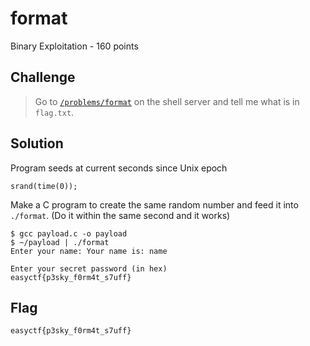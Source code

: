# format
Binary Exploitation - 160 points

## Challenge 
> Go to [`/problems/format`](./files) on the shell server and tell me what is in `flag.txt`.

## Solution

Program seeds at current seconds since Unix epoch

	srand(time(0));

Make a C program to create the same random number and feed it into `./format`. (Do it within the same second and it works)

	$ gcc payload.c -o payload
	$ ~/payload | ./format 
	Enter your name: Your name is: name

	Enter your secret password (in hex)
	easyctf{p3sky_f0rm4t_s7uff}

## Flag
`easyctf{p3sky_f0rm4t_s7uff}`